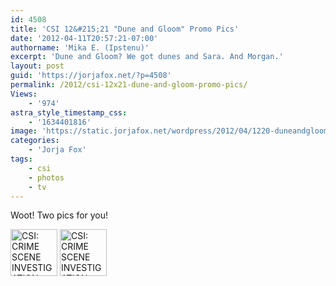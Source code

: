 ```yaml
---
id: 4508
title: 'CSI 12&#215;21 "Dune and Gloom" Promo Pics'
date: '2012-04-11T20:57:21-07:00'
authorname: 'Mika E. (Ipstenu)'
excerpt: 'Dune and Gloom? We got dunes and Sara. And Morgan.'
layout: post
guid: 'https://jorjafox.net/?p=4508'
permalink: /2012/csi-12x21-dune-and-gloom-promo-pics/
Views:
    - '974'
astra_style_timestamp_css:
    - '1634401816'
image: 'https://static.jorjafox.net/wordpress/2012/04/1220-duneandgloom002.jpeg'
categories:
    - 'Jorja Fox'
tags:
    - csi
    - photos
    - tv
---
```


Woot! Two pics for you!

<a title="CSI: CRIME SCENE INVESTIGATION" href="https://jorjafox.net/gallery/tv/csi/pub/s12/stills/1220-duneandgloom001.jpg"> <img src="https://jorjafox.net/gallery/zp-core/i.php?a=tv/csi/pub/s12/stills&amp;i=1220-duneandgloom001.jpeg&amp;s=75&amp;c=1&amp;cw=75&amp;ch=75&amp;q=50&amp;t=1&amp;wmk=!" alt="CSI: CRIME SCENE INVESTIGATION" width="75" height="75" /></a> <a title="CSI: CRIME SCENE INVESTIGATION" href="https://jorjafox.net/gallery/tv/csi/pub/s12/stills/1220-duneandgloom002.jpg"><img src="https://jorjafox.net/gallery/zp-core/i.php?a=tv/csi/pub/s12/stills&amp;i=1220-duneandgloom002.jpeg&amp;s=75&amp;c=1&amp;cw=75&amp;ch=75&amp;q=50&amp;t=1&amp;wmk=!" alt="CSI: CRIME SCENE INVESTIGATION" width="75" height="75" /></a>
